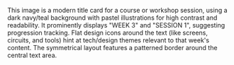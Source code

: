 This image is a modern title card for a course or workshop session, using a dark navy/teal background with pastel illustrations for high contrast and readability. It prominently displays "WEEK 3" and "SESSION 1", suggesting progression tracking. Flat design icons around the text (like screens, circuits, and tools) hint at tech/design themes relevant to that week's content. The symmetrical layout features a patterned border around the central text area.